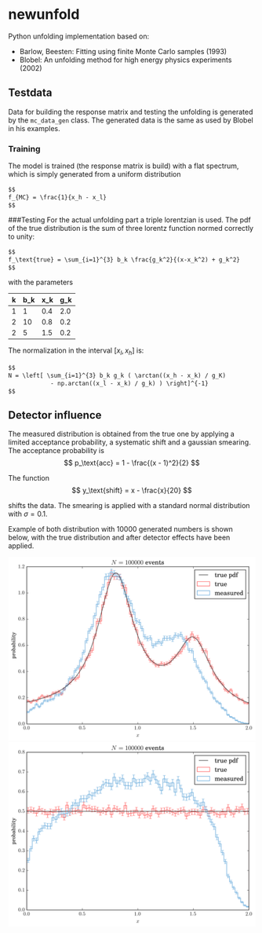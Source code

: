 # newunfold

Python unfolding implementation based on:
- Barlow, Beesten: Fitting using finite Monte Carlo samples (1993)
- Blobel: An unfolding method for high energy physics experiments (2002)


## Testdata

Data for building the response matrix and testing the unfolding is generated by the `mc_data_gen` class. The generated data is the same as used by Blobel in his examples.

### Training
The model is trained (the response matrix is build) with a flat spectrum, which is simply generated from a uniform distribution

	$$
	f_{MC} = \frac{1}{x_h - x_l}
	$$

###Testing
For the actual unfolding part a triple lorentzian is used. The pdf of the true distribution is the sum of three lorentz function normed correctly to unity:

	$$
	f_\text{true} = \sum_{i=1}^{3} b_k \frac{g_k^2}{(x-x_k^2) + g_k^2}
	$$

with the parameters

 k | b_k | x_k | g_k
---|-----|-----|-----
 1 |  1  | 0.4 | 2.0
 2 | 10  | 0.8 | 0.2
 2 |  5  | 1.5 | 0.2

The normalization in the interval $[x_l, x_h]$ is:

	$$
	N = \left[ \sum_{i=1}^{3} b_k g_k ( \arctan((x_h - x_k) / g_K)
				- np.arctan((x_l - x_k) / g_k) ) \right]^{-1}
	$$


## Detector influence
The measured distribution is obtained from the true one by applying a limited acceptance probability, a systematic shift and a gaussian smearing. The acceptance probability is
	$$
	p_\text{acc} = 1 - \frac{(x - 1)^2}{2}
	$$

The function
	$$
	y_\text{shift} = x - \frac{x}{20}
	$$

shifts the data. The smearing is applied with a standard normal distribution with $\sigma=0.1$.

Example of both distribution with 10000 generated numbers is shown below, with the true distribution and after detector effects have been applied.

![lorentzian](https://raw.githubusercontent.com/mennthor/newunfold/master/res/test.png "lorentzian testing mc data")
![flat](https://raw.githubusercontent.com/mennthor/newunfold/master/res/train.png "uniform training mc data")